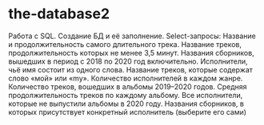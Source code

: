 # the-database2
Работа с SQL. 
Создание БД  и её заполнение. Select-запросы:
  Название и продолжительность самого длительного трека.
  Название треков, продолжительность которых не менее 3,5 минут. 
  Названия сборников, вышедших в период с 2018 по 2020 год включительно. 
  Исполнители, чьё имя состоит из одного слова. 
  Название треков, которые содержат слово «мой» или «my». 
  Количество исполнителей в каждом жанре. Количество треков, вошедших в альбомы 2019–2020 годов. 
  Средняя продолжительность треков по каждому альбому. 
  Все исполнители, которые не выпустили альбомы в 2020 году. 
  Названия сборников, в которых присутствует конкретный исполнитель (выберите его сами)
